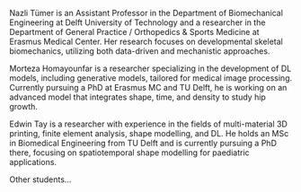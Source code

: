 Nazli Tümer is an Assistant Professor in the Department of Biomechanical Engineering at Delft University of Technology and a researcher in the Department of General Practice / Orthopedics & Sports Medicine at Erasmus Medical Center. Her research focuses on developmental skeletal biomechanics, utilizing both data-driven and mechanistic approaches.

Morteza Homayounfar is a researcher specializing in the development of DL models, including generative models, tailored for medical image processing. Currently pursuing a PhD at Erasmus MC and TU Delft, he is working on an advanced model that integrates shape, time, and density to study hip growth.

Edwin Tay is a researcher with experience in the fields of multi-material 3D printing, finite element analysis, shape modelling, and DL. He holds an MSc in Biomedical Engineering from TU Delft and is currently pursuing a PhD there, focusing on spatiotemporal shape modelling for paediatric applications.

Other students...